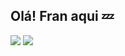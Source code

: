 ## Olá! Fran aqui 💤

<div>
  <img src="https://github-readme-stats.vercel.app/api?username=frnclz&show_icons=true&theme=catppuccin_mocha"/>
  <img src="https://github-readme-stats.vercel.app/api/top-langs/?username=frnclz&theme=catppuccin_mocha&layout=donut"/>
</div>
